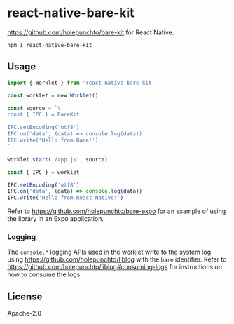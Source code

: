# react-native-bare-kit

<https://github.com/holepunchto/bare-kit> for React Native.

```
npm i react-native-bare-kit
```

## Usage

```js
import { Worklet } from 'react-native-bare-kit'

const worklet = new Worklet()

const source = `\
const { IPC } = BareKit

IPC.setEncoding('utf8')
IPC.on('data', (data) => console.log(data))
IPC.write('Hello from Bare!')
`

worklet.start('/app.js', source)

const { IPC } = worklet

IPC.setEncoding('utf8')
IPC.on('data', (data) => console.log(data))
IPC.write('Hello from React Native!')
```

Refer to <https://github.com/holepunchto/bare-expo> for an example of using the library in an Expo application.

### Logging

The `console.*` logging APIs used in the worklet write to the system log using <https://github.com/holepunchto/liblog> with the `bare` identifier. Refer to <https://github.com/holepunchto/liblog#consuming-logs> for instructions on how to consume the logs.

## License

Apache-2.0
